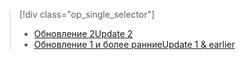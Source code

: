 > [!div class="op_single_selector"]
> * [<span data-ttu-id="34812-101">Обновление 2</span><span class="sxs-lookup"><span data-stu-id="34812-101">Update 2</span></span>](../articles/storsimple/storsimple-manage-volumes-u2.md)
> * [<span data-ttu-id="34812-102">Обновление 1 и более ранние</span><span class="sxs-lookup"><span data-stu-id="34812-102">Update 1 & earlier</span></span>](../articles/storsimple/storsimple-manage-volumes.md)
> 
> 

